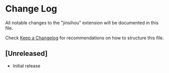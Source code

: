 # Change Log
All notable changes to the "jinsihou" extension will be documented in this file.

Check [Keep a Changelog](http://keepachangelog.com/) for recommendations on how to structure this file.

## [Unreleased]
- Initial release